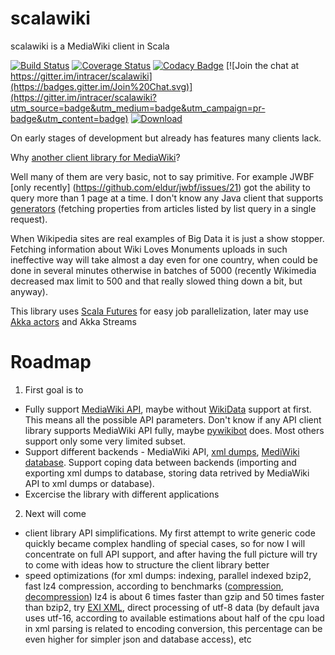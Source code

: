 # scalawiki
scalawiki is a MediaWiki client in Scala

[![Build Status](https://travis-ci.org/intracer/scalawiki.svg?branch=master)](https://travis-ci.org/intracer/scalawiki?branch=master)
[![Coverage Status](https://coveralls.io/repos/intracer/scalawiki/badge.svg)](https://coveralls.io/r/intracer/scalawiki)
[![Codacy Badge](https://www.codacy.com/project/badge/83a1a032be754d0c81b87e9633988ae2)](https://www.codacy.com/public/intracer/scalawiki)
[![Join the chat at https://gitter.im/intracer/scalawiki](https://badges.gitter.im/Join%20Chat.svg)](https://gitter.im/intracer/scalawiki?utm_source=badge&utm_medium=badge&utm_campaign=pr-badge&utm_content=badge)
[ ![Download](https://api.bintray.com/packages/intracer/maven/scalawiki/images/download.svg) ](https://bintray.com/intracer/maven/scalawiki/_latestVersion)

On early stages of development but already has features many clients lack.

Why [another client library for MediaWiki](https://www.mediawiki.org/wiki/API:Client_code)?

Well many of them are very basic, not to say primitive. For example JWBF [only recently] (https://github.com/eldur/jwbf/issues/21) got the ability to query more than 1 page at a time. I don't know any Java client that supports [generators](https://www.mediawiki.org/wiki/API:Query#Generators) (fetching properties from articles listed by list query in a single request).

When Wikipedia sites are real examples of Big Data it is just a show stopper. Fetching information about Wiki Loves Monuments uploads in such ineffective way will take almost a day even for one country, when could be done in several minutes otherwise in batches of 5000 (recently Wikimedia decreased max limit to 500 and that really slowed thing down a bit, but anyway).

This library uses [Scala Futures](http://docs.scala-lang.org/overviews/core/futures.html) for easy job parallelization, later may use [Akka actors](http://akka.io/docs/) and Akka Streams 


# Roadmap
1. First goal is to 
  * Fully support [MediaWiki API](https://www.mediawiki.org/wiki/API:Main_page), maybe without  [WikiData](https://meta.wikimedia.org/wiki/Wikidata) support at first. This means all the possible API parameters. Don't know if any API client library supports MediaWiki API fully, maybe  [pywikibot](https://www.mediawiki.org/wiki/Manual:Pywikibot) does. Most others support only some very limited subset.
  * Support different backends - MediaWiki API, [xml dumps](https://meta.wikimedia.org/wiki/Data_dumps), [MediWiki database](https://www.mediawiki.org/wiki/Manual:Database_layout). Support coping data between backends (importing and exporting xml dumps to database, storing data retrived by MediaWiki API to xml dumps or database).
  * Excercise the library with different applications
2. Next will come 
  * client library API simplifications. My first attempt to write generic code quickly became complex handling of special cases, so for now I will concentrate on full API support, and after having the full picture will try to come with ideas how to structure the client library better
  * speed optimizations (for xml dumps: indexing, parallel indexed bzip2, fast lz4 compression, according to benchmarks ([compression](http://jpountz.github.io/lz4-java/1.2.0/lz4-compression-benchmark/), [decompression](http://jpountz.github.io/lz4-java/1.2.0/lz4-decompression-benchmark/)) lz4 is about 6 times faster than gzip and 50 times faster than bzip2, try [EXI XML](http://exificient.sourceforge.net/), direct processing of utf-8 data (by default java uses utf-16, according to available estimations about half of the cpu load in xml parsing is related to encoding conversion, this percentage can be even higher for simpler json and database access), etc
